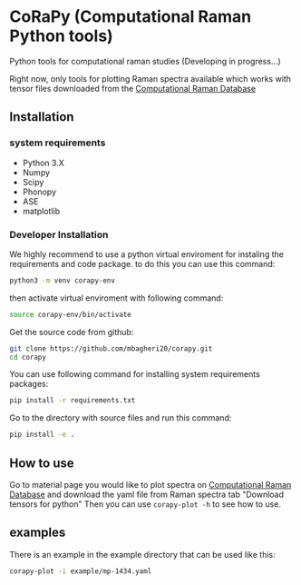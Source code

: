 # CoRaPy (Computational Raman Python tools)

Python tools for computational raman studies (Developing in progress...)

Right now, only tools for plotting Raman spectra available which works with tensor files downloaded from the [Computational Raman Database](https://ramandb.oulu.fi/)

## Installation

### system requirements
* Python 3.X
* Numpy
* Scipy
* Phonopy
* ASE
* matplotlib


### Developer Installation

We highly recommend to use a python virtual enviroment for instaling the requirements and code package. to do this you can use this command:

```bash
python3 -m venv corapy-env
```
then activate virtual enviroment with following command:

```bash
source corapy-env/bin/activate
```
Get the source code from github:

```bash
git clone https://github.com/mbagheri20/corapy.git
cd corapy
```

You can use following command for installing system requirements packages:
```bash
pip install -r requirements.txt
```
Go to the directory with source files and run this command:

```bash
pip install -e .  

```

## How to use

Go to material page you would like to plot spectra on [Computational Raman Database](https://ramandb.oulu.fi/) and download the yaml file from Raman spectra tab "Download tensors for python"
Then you can use `corapy-plot -h` to see how to use.


## examples

There is an example in the example directory that can be used like this:

```bash
corapy-plot -i example/mp-1434.yaml
```
